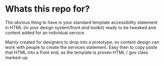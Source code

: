 # Whats this repo for?

The obvious thing to have is your standard template accessibility statement in HTML (in your design system/front end toolkit) ready to be tweaked and content added for an individual service.

Mainly created for designers to drop into a prototype, so content design can work with people to create the services statement.  Easy then to copy paste that HTML into a front end, as the template is proven HTML / gov class marked-up.


